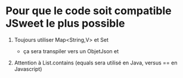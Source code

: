 # Pour que le code soit compatible JSweet le plus possible

1. Toujours utiliser Map<String,V> et Set<String>
    * ça sera transpiler vers un ObjetJson et 

1. Attention à List.contains (equals sera utilisé en Java, versus == en Javascript)


